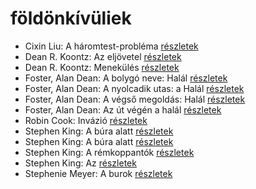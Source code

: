 # földönkívüliek

- Cixin Liu: A háromtest-probléma [részletek](../_details/Cixin%20Liu.md#id_1451)
- Dean R. Koontz: Az eljövetel [részletek](../_details/Dean%20R.%20Koontz.md#id_1091)
- Dean R. Koontz: Menekülés [részletek](../_details/Dean%20R.%20Koontz.md#id_1080)
- Foster, Alan Dean: A bolygó neve: Halál [részletek](../_details/Foster%2C%20Alan%20Dean.md#id_650)
- Foster, Alan Dean: A nyolcadik utas: a Halál [részletek](../_details/Foster%2C%20Alan%20Dean.md#id_649)
- Foster, Alan Dean: A végső megoldás: Halál [részletek](../_details/Foster%2C%20Alan%20Dean.md#id_651)
- Foster, Alan Dean: Az út végén a halál [részletek](../_details/Foster%2C%20Alan%20Dean.md#id_652)
- Robin Cook: Invázió [részletek](../_details/Robin%20Cook.md#id_92)
- Stephen King: A búra alatt [részletek](../_details/Stephen%20King.md#id_556)
- Stephen King: A búra alatt [részletek](../_details/Stephen%20King.md#id_557)
- Stephen King: A rémkoppantók [részletek](../_details/Stephen%20King.md#id_535)
- Stephen King: Az [részletek](../_details/Stephen%20King.md#id_555)
- Stephenie Meyer: A burok [részletek](../_details/Stephenie%20Meyer.md#id_163)